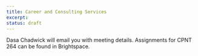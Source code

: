 ```yaml
---
title: Career and Consulting Services
excerpt: 
status: draft
---
```

Dasa Chadwick will email you with meeting details. Assignments for CPNT 264 can be found in Brightspace.